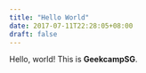 ```yaml
---
title: "Hello World"
date: 2017-07-11T22:28:05+08:00
draft: false
---
```


Hello, world! This is **GeekcampSG**.
